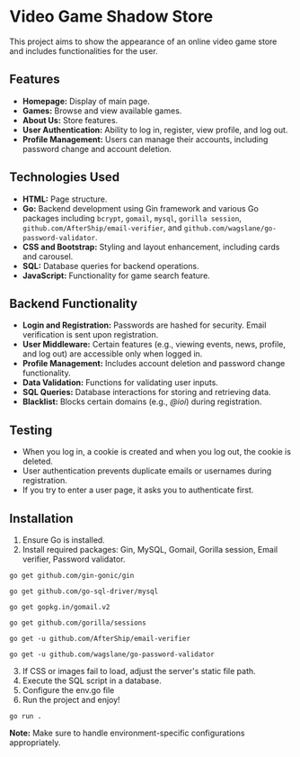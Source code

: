 # Video Game Shadow Store

This project aims to show the appearance of an online video game store and includes functionalities for the user.

## Features

- **Homepage:** Display of main page.
- **Games:** Browse and view available games.
- **About Us:** Store features.
- **User Authentication:** Ability to log in, register, view profile, and log out.
- **Profile Management:** Users can manage their accounts, including password change and account deletion.

## Technologies Used

- **HTML:** Page structure.
- **Go:** Backend development using Gin framework and various Go packages including `bcrypt`, `gomail`, `mysql`, `gorilla session`, `github.com/AfterShip/email-verifier`, and `github.com/wagslane/go-password-validator`.
- **CSS and Bootstrap:** Styling and layout enhancement, including cards and carousel.
- **SQL:** Database queries for backend operations.
- **JavaScript:** Functionality for game search feature.

## Backend Functionality

- **Login and Registration:** Passwords are hashed for security. Email verification is sent upon registration.
- **User Middleware:** Certain features (e.g., viewing events, news, profile, and log out) are accessible only when logged in.
- **Profile Management:** Includes account deletion and password change functionality.
- **Data Validation:** Functions for validating user inputs.
- **SQL Queries:** Database interactions for storing and retrieving data.
- **Blacklist:** Blocks certain domains (e.g., *@ioi*) during registration.

## Testing

- When you log in, a cookie is created and when you log out, the cookie is deleted.
- User authentication prevents duplicate emails or usernames during registration.
- If you try to enter a user page, it asks you to authenticate first.

## Installation

1. Ensure Go is installed.
2. Install required packages: Gin, MySQL, Gomail, Gorilla session, Email verifier, Password validator.
```
go get github.com/gin-gonic/gin
```
```
go get github.com/go-sql-driver/mysql
```
```
go get gopkg.in/gomail.v2
```
```
go get github.com/gorilla/sessions
```
```
go get -u github.com/AfterShip/email-verifier
```
```
go get -u github.com/wagslane/go-password-validator
```
3. If CSS or images fail to load, adjust the server's static file path.
4. Execute the SQL script in a database.
5. Configure the env.go file
6. Run the project and enjoy!
```
go run . 
```

**Note:** Make sure to handle environment-specific configurations appropriately.
